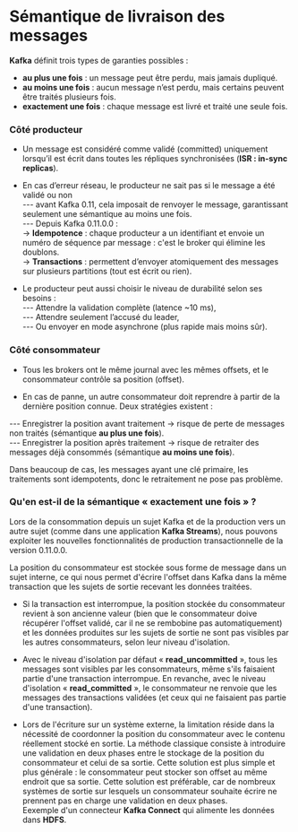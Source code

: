 # Sémantique de livraison des messages

**Kafka** définit trois types de garanties possibles :

- **au plus une fois** : un message peut être perdu, mais jamais dupliqué.
- **au moins une fois** : aucun message n’est perdu, mais certains peuvent être traités plusieurs fois.
- **exactement une fois** : chaque message est livré et traité une seule fois.

### Côté producteur

- Un message est considéré comme validé (committed) uniquement lorsqu’il est écrit dans toutes les répliques synchronisées (**ISR : in-sync replicas**).

- En cas d’erreur réseau, le producteur ne sait pas si le message a été validé ou non <br>
--- avant Kafka 0.11, cela imposait de renvoyer le message, garantissant seulement une sémantique au moins une fois. <br>
--- Depuis Kafka 0.11.0.0 : <br>
  → **Idempotence** : chaque producteur a un identifiant et envoie un numéro de séquence par message : c'est le broker qui élimine les doublons. <br>
  → **Transactions** : permettent d’envoyer atomiquement des messages sur plusieurs partitions (tout est écrit ou rien).

- Le producteur peut aussi choisir le niveau de durabilité selon ses besoins : <br>
--- Attendre la validation complète (latence ~10 ms), <br>
--- Attendre seulement l’accusé du leader, <br>
--- Ou envoyer en mode asynchrone (plus rapide mais moins sûr).

### Côté consommateur

- Tous les brokers ont le même journal avec les mêmes offsets, et le consommateur contrôle sa position (offset).

- En cas de panne, un autre consommateur doit reprendre à partir de la dernière position connue. Deux stratégies existent :

--- Enregistrer la position avant traitement → risque de perte de messages non traités (sémantique **au plus une fois**). <br>
--- Enregistrer la position après traitement → risque de retraiter des messages déjà consommés (sémantique **au moins une fois**).

Dans beaucoup de cas, les messages ayant une clé primaire, les traitements sont idempotents, donc le retraitement ne pose pas problème.

### Qu'en est-il de la sémantique « exactement une fois » ?

Lors de la consommation depuis un sujet Kafka et de la production vers un autre sujet (comme dans une application **Kafka Streams**), nous pouvons exploiter les nouvelles fonctionnalités de production transactionnelle de la version 0.11.0.0. 

La position du consommateur est stockée sous forme de message dans un sujet interne, ce qui nous permet d'écrire l'offset dans Kafka dans la même transaction que les sujets de sortie recevant les données traitées. 

- Si la transaction est interrompue, la position stockée du consommateur revient à son ancienne valeur (bien que le consommateur doive récupérer l'offset validé, car il ne se rembobine pas automatiquement) et les données produites sur les sujets de sortie ne sont pas visibles par les autres consommateurs, selon leur niveau d'isolation. 

- Avec le niveau d'isolation par défaut « **read_uncommitted** », tous les messages sont visibles par les consommateurs, même s'ils faisaient partie d'une transaction interrompue. En revanche, avec le niveau d'isolation « **read_committed** », le consommateur ne renvoie que les messages des transactions validées (et ceux qui ne faisaient pas partie d'une transaction).

- Lors de l'écriture sur un système externe, la limitation réside dans la nécessité de coordonner la position du consommateur avec le contenu réellement stocké en sortie. La méthode classique consiste à introduire une validation en deux phases entre le stockage de la position du consommateur et celui de sa sortie. Cette solution est plus simple et plus générale : le consommateur peut stocker son offset au même endroit que sa sortie. Cette solution est préférable, car de nombreux systèmes de sortie sur lesquels un consommateur souhaite écrire ne prennent pas en charge une validation en deux phases. <br>
Eexemple d'un connecteur **Kafka Connect** qui alimente les données dans **HDFS**.
